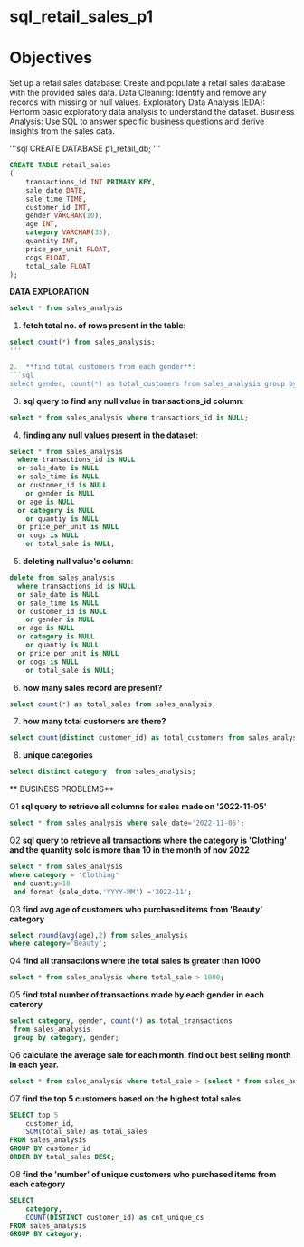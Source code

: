 # sql_retail_sales_p1

# **Objectives**
Set up a retail sales database: Create and populate a retail sales database with the provided sales data.
Data Cleaning: Identify and remove any records with missing or null values.
Exploratory Data Analysis (EDA): Perform basic exploratory data analysis to understand the dataset.
Business Analysis: Use SQL to answer specific business questions and derive insights from the sales data.

'''sql
CREATE DATABASE p1_retail_db;
'''


```sql
CREATE TABLE retail_sales
(
    transactions_id INT PRIMARY KEY,
    sale_date DATE,	
    sale_time TIME,
    customer_id INT,	
    gender VARCHAR(10),
    age INT,
    category VARCHAR(35),
    quantity INT,
    price_per_unit FLOAT,	
    cogs FLOAT,
    total_sale FLOAT
);
```


**DATA EXPLORATION**
```sql
select * from sales_analysis
```

1. **fetch total no. of rows present in the table**:
```sql
select count(*) from sales_analysis;
'''

2.  **find total customers from each gender**:
```sql
select gender, count(*) as total_customers from sales_analysis group by gender;
```

3. **sql query to find any null value in transactions_id column**: 
```sql
select * from sales_analysis where transactions_id is NULL;
```

4.  **finding any null values present in the dataset**: 
```sql
select * from sales_analysis 
  where transactions_id is NULL
  or sale_date is NULL 
  or sale_time is NULL 
  or customer_id is NULL
    or gender is NULL
  or age is NULL
  or category is NULL
    or quantiy is NULL
  or price_per_unit is NULL
  or cogs is NULL
    or total_sale is NULL;
```

5. **deleting null value's column**:
```sql
delete from sales_analysis 
  where transactions_id is NULL
  or sale_date is NULL 
  or sale_time is NULL 
  or customer_id is NULL
    or gender is NULL
  or age is NULL
  or category is NULL
    or quantiy is NULL
  or price_per_unit is NULL
  or cogs is NULL
    or total_sale is NULL;
```

 6. **how many sales record are present?**
```sql
select count(*) as total_sales from sales_analysis;
```

7. **how many total customers are there?**
```sql
select count(distinct customer_id) as total_customers from sales_analysis;
```

8. **unique categories**
```sql
select distinct category  from sales_analysis;
```



** BUSINESS PROBLEMS**

Q1  **sql query to retrieve all columns for sales made on '2022-11-05'**
```sql
select * from sales_analysis where sale_date='2022-11-05';
```

Q2 **sql query to retrieve all transactions where the category is 'Clothing' and the quantity sold is more than 10 in the month of nov 2022**
```sql
select * from sales_analysis 
where category = 'Clothing'
 and quantiy>10 
 and format (sale_date,'YYYY-MM') ='2022-11';
```
 
  Q3 **find avg age of customers who purchased items from 'Beauty' category**
```sql
select round(avg(age),2) from sales_analysis
where category='Beauty';
```

 Q4 **find all transactions where the total sales is greater than 1000**
 ```sql
 select * from sales_analysis where total_sale > 1000;
 ```

Q5 **find total number of transactions made by each gender in each caterory**
```sql
select category, gender, count(*) as total_transactions 
 from sales_analysis
 group by category, gender;
```

 Q6 **calculate the average sale for each month. find out best selling month in each year.**
 ```sql
 select * from sales_analysis where total_sale > (select * from sales_analysis avg(total_sale)) ;
```

Q7 **find the top 5 customers based on the highest total sales**
```sql
SELECT top 5
    customer_id,
    SUM(total_sale) as total_sales
FROM sales_analysis
GROUP BY customer_id
ORDER BY total_sales DESC;
```

Q8 **find the 'number' of unique customers who purchased items from each category**
```sql
SELECT 
    category,    
    COUNT(DISTINCT customer_id) as cnt_unique_cs
FROM sales_analysis
GROUP BY category;
```








